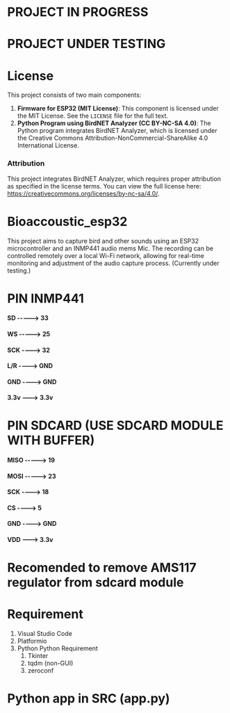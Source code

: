 # PROJECT IN PROGRESS 
# PROJECT UNDER TESTING
# License

This project consists of two main components:

1. **Firmware for ESP32 (MIT License)**: This component is licensed under the MIT License. See the `LICENSE` file for the full text.
2. **Python Program using BirdNET Analyzer (CC BY-NC-SA 4.0)**: The Python program integrates BirdNET Analyzer, which is licensed under the Creative Commons Attribution-NonCommercial-ShareAlike 4.0 International License.

### Attribution

This project integrates BirdNET Analyzer, which requires proper attribution as specified in the license terms. You can view the full license here: https://creativecommons.org/licenses/by-nc-sa/4.0/.

# Bioaccoustic_esp32
This project aims to capture bird and other sounds using an ESP32 microcontroller and an INMP441 audio mems Mic. The recording can be controlled remotely over a local Wi-Fi network, allowing for real-time monitoring and adjustment of the audio capture process. (Currently under testing.)
# PIN INMP441
#### SD -----> 33
#### WS -----> 25
#### SCK ----> 32
#### L/R ----> GND
#### GND ----> GND
#### 3.3v ---> 3.3v

# PIN SDCARD (USE SDCARD MODULE WITH BUFFER)

#### MISO -----> 19
#### MOSI -----> 23
#### SCK ----> 18
#### CS ----> 5
#### GND ----> GND
#### VDD ---> 3.3v

# Recomended to remove AMS117 regulator from sdcard module
# Requirement
1. Visual Studio Code 
2. Platformio
3. Python
   Python Requirement
   1. Tkinter
   2. tqdm (non-GUI)
   3. zeroconf

# Python app in SRC (app.py)
